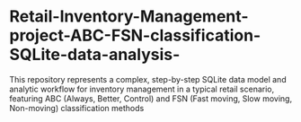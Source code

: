 # Retail-Inventory-Management-project-ABC-FSN-classification-SQLite-data-analysis-
This repository represents a complex, step-by-step SQLite data model and analytic workflow for inventory management in a typical retail scenario, featuring ABC (Always, Better, Control) and FSN (Fast moving, Slow moving, Non-moving) classification methods
